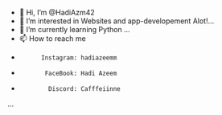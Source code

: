 - 👋 Hi, I’m @HadiAzm42
- 👀 I’m interested in Websites and app-developement Alot!...
- 🌱 I’m currently learning Python ...
- 📫 How to reach me
-           Instagram: hadiazeemm
-            FaceBook: Hadi Azeem
-             Discord: Cafffeiinne
...

<!---
HadiAzm42/HadiAzm42 is a ✨ special ✨ repository because its `README.md` (this file) appears on your GitHub profile.
You can click the Preview link to take a look at your changes.
--->
